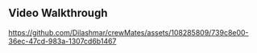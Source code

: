 ## Video Walkthrough



https://github.com/Dilashmar/crewMates/assets/108285809/739c8e00-36ec-47cd-983a-1307cd6b1467

